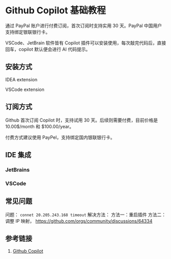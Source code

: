 # Github Copilot 基础教程


通过 PayPal 账户进行付费订阅，首次订阅时支持实用 30 天。PayPal 中国用户支持绑定银联银行卡。

VSCode、JetBrain 软件皆有 Copilot 插件可以安装使用，每次敲完代码后，直接回车，copilot 默认便会进行 AI 代码提示。

## 安装方式

IDEA extension

VSCode extension

## 订阅方式

Github 首次订阅 Copilot 时，支持试用 30 天。后续则需要付费，目前价格是 10.00$/month 和 $100.00/year。

付费方式建议使用 PayPel，支持绑定国内银联银行卡。


## IDE 集成

### JetBrains

### VSCode


## 常见问题

问题：
`connet 20.205.243.168 timeout`
解决方法：
方法一：重启插件
方法二：调整 IP 映射， https://github.com/orgs/community/discussions/64334

## 参考链接
1. [Github Copilot](https://github.com/features/copilot)
